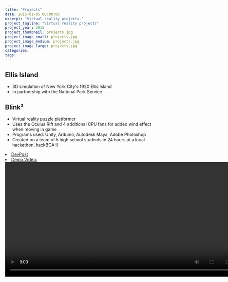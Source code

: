 ```yaml
---
title: "Projects"
date: 2015-01-05 00:00:00
excerpt: "Virtual reality projects."
project_tagline: "Virtual reality projects"
project_year: 2015
project_thumbnail: projects.jpg
project_image_small: projects.jpg
project_image_medium: projects.jpg
project_image_large: projects.jpg
categories:
tags:
---
```


## Ellis Island

- 3D simulation of New York City's 1920 Ellis Island
- In partnership with the National Park Service

## Blink³

- Virtual reality puzzle platformer 
- Uses the Oculus Rift and 4 additional CPU fans for added wind effect when moving in game
- Programs used: Unity, Arduino, Autodesk Maya, Adobe Photoshop
- Created on a team of 5 high school students in 24 hours at a local hackathon, hackBCA II

<li> <a href="http://devpost.com/software/blink-avoka">DevPost</a> </li> 

<li> <a href="https://www.youtube.com/watch?v=R1hq0ZHNIfQ">Demo Video: </a> </li> 

<video width="750" controls>
  <source src="/img/projects/blink_cubed.mp4" type="video/mp4">
</video>